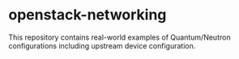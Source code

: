 openstack-networking
====================

This repository contains real-world examples of Quantum/Neutron configurations including upstream device configuration.

